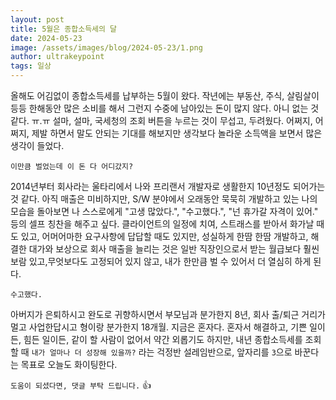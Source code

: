 ```yaml
---
layout: post
title: 5월은 종합소득세의 달
date: 2024-05-23
image: /assets/images/blog/2024-05-23/1.png
author: ultrakeypoint
tags: 일상
---
```


올해도 어김없이 종합소득세를 납부하는 5월이 왔다. 작년에는 부동산, 주식, 살림살이 등등 한해동안 많은 소비를 해서 그런지 수중에 남아있는 돈이 많지 않다. 아니 없는 것 같다. ㅠ.ㅠ 설마, 설마, 국세청의 조회 버튼을 누르는 것이 무섭고, 두려웠다. 어쩌지, 어쩌지, 제발 하면서 말도 안되는 기대를 해보지만 생각보다 놀라운 소득액을 보면서 많은 생각이 들었다.

`이만큼 벌었는데 이 돈 다 어디갔지?`

2014년부터 회사라는 울타리에서 나와 프리랜서 개발자로 생활한지 10년정도 되어가는 것 같다. 아직 매출은 미비하지만, S/W 분야에서 오래동안 묵묵히 개발하고 있는 나의 모습을 돌아보면 나 스스로에게 "고생 많았다.", "수고했다.", "넌 휴가갈 자격이 있어." 등의 셀프 칭찬을 해주고 싶다. 클라이언트의 일정에 치여, 스트래스를 받아서 화가날 때도 있고, 어머어마한 요구사항에 답답할 때도 있지만, 성실하게 한땀 한땀 개발하고, 해결한 대가와 보상으로 회사 매출을 늘리는 것은 일반 직장인으로서 받는 월급보다 훨씬 보람 있고,무엇보다도 고정되어 있지 않고, 내가 한만큼 벌 수 있어서 더 열심히 하게 된다.

`수고했다.`

아버지가 은퇴하시고 완도로 귀향하시면서 부모님과 분가한지 8년, 회사 출/퇴근 거리가 멀고 사업한답시고 형이랑 분가한지 18개월. 지금은 혼자다. 혼자서 해결하고, 기쁜 일이든, 힘든 일이든, 같이 할 사람이 없어서 약간 외롭기도 하지만, 내년 종합소득세를 조회할 때 `내가 얼마나 더 성장해 있을까?` 라는 걱정반 설레임반으로, 앞자리를 `3`으로 바꾼다는 목표로 오늘도 화이팅한다.

`도움이 되셨다면, 댓글 부탁 드립니다.` :+1:  